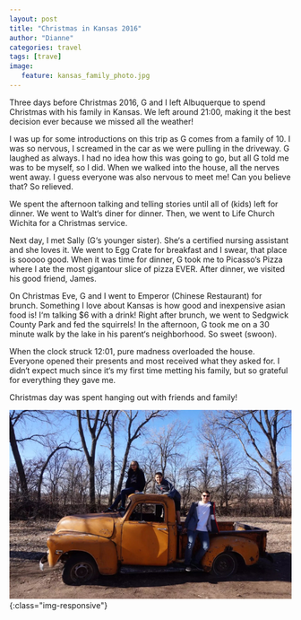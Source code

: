 ```yaml
---
layout: post
title: "Christmas in Kansas 2016"
author: "Dianne"
categories: travel
tags: [trave]
image:
   feature: kansas_family_photo.jpg
---
```


Three days before Christmas 2016, G and I left Albuquerque to spend Christmas with his family in Kansas. We left around 21:00, making it the best decision ever because we missed all the weather! 

I was up for some introductions on this trip as G comes from a family of 10. I was so nervous, I screamed in the car as we were pulling in the driveway. G laughed as always. I had no idea how this was going to go, but all G told me was to be myself, so I did. When we walked into the house, all the nerves went away. I guess everyone was also nervous to meet me! Can you believe that? So relieved. 

We spent the afternoon talking and telling stories until all of (kids) left for dinner. We went to Walt&#8216;s diner for dinner. Then, we went to Life Church Wichita for a Christmas service.

Next day, I met Sally (G&#8216;s younger sister). She&#8216;s a certified nursing assistant and she loves it. We went to Egg Crate for breakfast and I swear, that place is sooooo good. When it was time for dinner, G took me to Picasso&#8216;s Pizza where I ate the most gigantour slice of pizza EVER. After dinner, we visited his good friend, James. 

On Christmas Eve, G and I went to Emperor (Chinese Restaurant) for brunch. Something I love about Kansas is how good and inexpensive asian food is! I&#8216;m talking $6 with a drink! Right after brunch, we went to Sedgwick County Park and fed the squirrels! In the afternoon, G took me on a 30 minute walk by the lake in his parent&#8216;s neighborhood. So sweet (swoon). 

When the clock struck 12:01, pure madness overloaded the house. Everyone opened their presents and most received what they asked for. I didn&#8216;t expect much since it&#8216;s my first time metting his family, but so grateful for everything they gave me. 

Christmas day was spent hanging out with friends and family!

![Sedgwick County Park](/assets/img/kansas_truck_picture.jpg){:class="img-responsive"}
